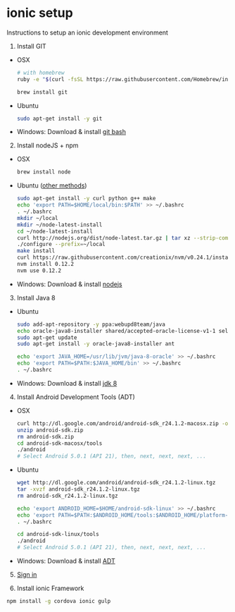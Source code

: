 ionic setup
===========

Instructions to setup an ionic development environment

1. Install GIT
  * OSX

    ```bash
    # with homebrew
    ruby -e "$(curl -fsSL https://raw.githubusercontent.com/Homebrew/install/master/install)"

    brew install git
    ```

  * Ubuntu

    ```bash
    sudo apt-get install -y git
    ```

  * Windows: Download & install [git bash](http://git-scm.com/downloads)

2. Install nodeJS + npm

  * OSX

    ```bash
    brew install node
    ```
  * Ubuntu ([other methods](https://gist.github.com/isaacs/579814))

    ```bash
    sudo apt-get install -y curl python g++ make
    echo 'export PATH=$HOME/local/bin:$PATH' >> ~/.bashrc
    . ~/.bashrc
    mkdir ~/local
    mkdir ~/node-latest-install
    cd ~/node-latest-install
    curl http://nodejs.org/dist/node-latest.tar.gz | tar xz --strip-components=1
    ./configure --prefix=~/local
    make install
    curl https://raw.githubusercontent.com/creationix/nvm/v0.24.1/install.sh | sh
    nvm install 0.12.2
    nvm use 0.12.2
    ```

  * Windows: Download & install [nodejs](https://nodejs.org/download/)

3. Install Java 8
  * Ubuntu

    ```bash
    sudo add-apt-repository -y ppa:webupd8team/java
    echo oracle-java8-installer shared/accepted-oracle-license-v1-1 select true | sudo /usr/bin/debconf-set-selections
    sudo apt-get update
    sudo apt-get install -y oracle-java8-installer ant

    echo 'export JAVA_HOME=/usr/lib/jvm/java-8-oracle' >> ~/.bashrc
    echo 'export PATH=$PATH:$JAVA_HOME/bin' >> ~/.bashrc
    . ~/.bashrc
    ```

  * Windows: Download & install [jdk 8](http://www.oracle.com/technetwork/java/javase/downloads/index.html)

4. Install Android Development Tools (ADT)

  * OSX

    ```bash
    curl http://dl.google.com/android/android-sdk_r24.1.2-macosx.zip -o android-sdk.zip
    unzip android-sdk.zip
    rm android-sdk.zip
    cd android-sdk-macosx/tools
    ./android
    # Select Android 5.0.1 (API 21), then, next, next, next, ...
    ```

  * Ubuntu

    ```bash
    wget http://dl.google.com/android/android-sdk_r24.1.2-linux.tgz
    tar -xvzf android-sdk_r24.1.2-linux.tgz
    rm android-sdk_r24.1.2-linux.tgz
    
    echo 'export ANDROID_HOME=$HOME/android-sdk-linux' >> ~/.bashrc
    echo 'export PATH=$PATH:$ANDROID_HOME/tools:$ANDROID_HOME/platform-tools' >> ~/.bashrc
    . ~/.bashrc

    cd android-sdk-linux/tools
    ./android
    # Select Android 5.0.1 (API 21), then, next, next, next, ...
    ```

  * Windows: Download & install [ADT](https://developer.android.com/sdk/index.html#Other)

5. [Sign in](https://apps.ionic.io/login)

6. Install ionic Framework

  ```bash
  npm install -g cordova ionic gulp
  ```
